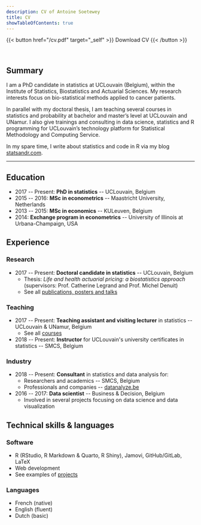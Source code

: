 ```yaml
---
description: CV of Antoine Soetewey
title: CV
showTableOfContents: true
---
```


{{< button href="/cv.pdf" target="_self" >}}
Download CV
{{< /button >}}

<br>

## Summary

I am a PhD candidate in statistics at UCLouvain (Belgium), within the Institute of Statistics, Biostatistics and Actuarial Sciences. My research interests focus on bio-statistical methods applied to cancer patients.

In parallel with my doctoral thesis, I am teaching several courses in statistics and probability at bachelor and master’s level at UCLouvain and UNamur. I also give trainings and consulting in data science, statistics and R programming for UCLouvain’s technology platform for Statistical Methodology and Computing Service.

In my spare time, I write about statistics and code in R via my blog [statsandr.com](https://statsandr.com/).

---

## Education

- 2017 -- Present: **PhD in statistics** -- UCLouvain, Belgium
- 2015 -- 2016: **MSc in econometrics** -- Maastricht University, Netherlands
- 2013 -- 2015: **MSc in economics** -- KULeuven, Belgium
- 2014: **Exchange program in econometrics** -- University of Illinois at Urbana-Champaign, USA

## Experience

### Research

- 2017 -- Present: **Doctoral candidate in statistics** -- UCLouvain, Belgium
  + Thesis: *Life and health actuarial pricing: a biostatistics approach* (supervisors: Prof. Catherine Legrand and Prof. Michel Denuit)
  + See all [publications, posters and talks](/research/)

### Teaching

- 2017 -- Present: **Teaching assistant and visiting lecturer** in statistics -- UCLouvain & UNamur, Belgium
  + See all [courses](/teaching/)
- 2018 -- Present: **Instructor** for UCLouvain's university certificates in statistics -- SMCS, Belgium
  
### Industry

- 2018 -- Present: **Consultant** in statistics and data analysis for:
    + Researchers and academics -- SMCS, Belgium 
    + Professionals and companies -- [datanalyze.be](https://datanalyze.be/)
- 2016 -- 2017: **Data scientist** -- Business & Decision, Belgium
  + Involved in several projects focusing on data science and data visualization

## Technical skills & languages

### Software

- R (RStudio, R Markdown & Quarto, R Shiny), Jamovi, GitHub/GitLab, LaTeX
- Web development
- See examples of [projects](/software/)

### Languages

- French (native)
- English (fluent)
- Dutch (basic)
